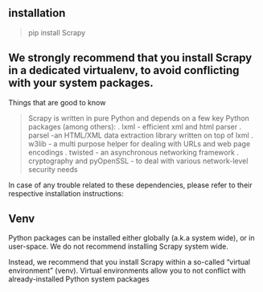 ## installation

> pip install Scrapy

## We strongly recommend that you install Scrapy in a dedicated virtualenv, to avoid conflicting with your system packages.

Things that are good to know
> Scrapy is written in pure Python and depends on a few key Python packages (among others):
. lxml - efficient xml and html parser
. parsel -an HTML/XML data extraction library written on top of lxml
. w3lib - a multi purpose helper for dealing with URLs and web page encodings
. twisted - an asynchronous networking framework
. cryptography and pyOpenSSL - to deal with various network-level security needs

In case of any trouble related to these dependencies, please refer to their respective installation instructions:

## Venv

Python packages can be installed either globally (a.k.a system wide), or in user-space. We do not recommend installing Scrapy system wide.

Instead, we recommend that you install Scrapy within a so-called “virtual environment” (venv). Virtual environments allow you to not conflict with already-installed Python system packages 